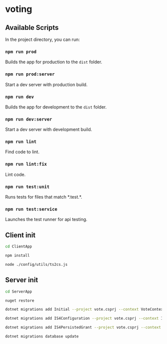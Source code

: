 # voting

## Available Scripts

In the project directory, you can run:

### `npm run prod`

Builds the app for production to the `dist` folder.

### `npm run prod:server`

Start a dev server with production build.

### `npm run dev`

Builds the app for development to the `dist` folder.

### `npm run dev:server`

Start a dev server with development build.

### `npm run lint`

Find code to lint.

### `npm run lint:fix`

Lint code.

### `npm run test:unit`

Runs tests for files that match \*.test.\*.

### `npm run test:service`

Launches the test runner for api testing.

## Client init

```sh
cd ClientApp

npm install

node ./config/utils/ts2cs.js
```

## Server init

```sh
cd ServerApp

nuget restore

dotnet migrations add Initial --project vote.csprj --context VoteContext

dotnet migrations add IS4Configuration --project vote.csprj --context IdentityServer4.EntityFramework.DbContexts.ConfigurationDbContext

dotnet migrations add IS4PersistedGrant --project vote.csprj --context IdentityServer4.EntityFramework.DbContexts.PersistedGrantDbContext

dotnet migrations database update
```

